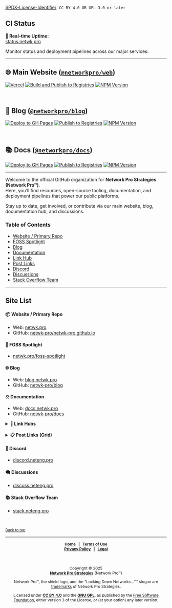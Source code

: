 <!-- =========================================================================
README.md

Copyright © 2025 Network Pro Strategies (Network Pro)
SPDX-License-Identifier: CC-BY-4.0 OR GPL-3.0-or-later
This file is part of Network Pro.
========================================================================== -->

<section id="top">

[SPDX-License-Identifier](https://spdx.dev/learn/handling-license-info/):
`CC-BY-4.0 OR GPL-3.0-or-later`

# CI Status

</section>

**🔗 Real-time Uptime:**  
[status.netwk.pro](https://status.netwk.pro)

Monitor status and deployment pipelines across our major services:

---

## 🌐 Main Website ([`@networkpro/web`](https://github.com/netwk-pro/netwk-pro.github.io))

[![Vercel](https://img.shields.io/github/deployments/netwk-pro/netwk-pro.github.io/Production?label=vercel&logo=vercel)](https://vercel.com)
[![Build and Publish to Registries](https://github.com/netwk-pro/netwk-pro.github.io/actions/workflows/build-and-publish.yml/badge.svg)](https://github.com/netwk-pro/netwk-pro.github.io/actions/workflows/build-and-publish.yml)
[![NPM Version](https://img.shields.io/npm/v/%40networkpro%2Fweb?registry_uri=https%3A%2F%2Fregistry.npmjs.com&style=flat&logo=npm&logoSize=auto&color=%23CB3837)](https://www.npmjs.com/package/@networkpro/web)

&nbsp;

## 📝 Blog ([`@networkpro/blog`](https://github.com/netwk-pro/blog))

[![Deploy to GH Pages](https://github.com/netwk-pro/blog/actions/workflows/build-and-deploy.yml/badge.svg)](https://github.com/netwk-pro/blog/actions/workflows/build-and-deploy.yml)
[![Publish to Registries](https://github.com/netwk-pro/blog/actions/workflows/publish.yml/badge.svg)](https://github.com/netwk-pro/blog/actions/workflows/publish.yml)
[![NPM Version](https://img.shields.io/npm/v/%40networkpro%2Fblog?registry_uri=https%3A%2F%2Fregistry.npmjs.com&style=flat&logo=npm&color=%23CB3837)](https://www.npmjs.com/package/@networkpro/blog)

&nbsp;

## 📚 Docs ([`@networkpro/docs`](https://github.com/netwk-pro/docs))

[![Deploy to GH Pages](https://github.com/netwk-pro/docs/actions/workflows/build-and-deploy.yml/badge.svg)](https://github.com/netwk-pro/docs/actions/workflows/build-and-deploy.yml)
[![Publish to Registries](https://github.com/netwk-pro/docs/actions/workflows/publish.yml/badge.svg)](https://github.com/netwk-pro/docs/actions/workflows/publish.yml)
[![NPM Version](https://img.shields.io/npm/v/%40networkpro%2Fdocs?registry_uri=https%3A%2F%2Fregistry.npmjs.com&style=flat&logo=npm&color=%23CB3837)](https://www.npmjs.com/package/@networkpro/docs)

---

Welcome to the official GitHub organization for **Network Pro Strategies
(Network Pro™)**.  
Here, you’ll find resources, open-source tooling, documentation, and deployment
pipelines that power our public platforms.

Stay up to date, get involved, or contribute via our main website, blog,
documentation hub, and discussions.

<!-- markdownlint-disable MD001 -->

### Table of Contents

- [Website / Primary Repo](#repo)
- [FOSS Spotlight](#foss)
- [Blog](#blog)
- [Documentation](#docs)
- [Link Hub](#links)
- [Post Links](#posts)
- [Discord](#discord)
- [Discussions](#discuss)
- [Stack Overflow Team](#stack)

---

## Site List

<section id="repo">

#### 📦 Website / Primary Repo

- Web: [netwk.pro](https://netwk.pro)
- GitHub:
  [netwk-pro/netwk-pro.github.io](https://github.com/netwk-pro/netwk-pro.github.io)

</section>

<!-- markdownlint-enable MD001 -->

<section id="foss">

#### 🤖 FOSS Spotlight

- [netwk.pro/foss-spotlight](https://netwk.pro/foss-spotlight)

</section>

<section id="blog">

#### 🌐 Blog

- Web: [blog.netwk.pro](https://blog.netwk.pro)
- GitHub: [netwk-pro/blog](https://github.com/netwk-pro/blog)

</section>

<section id="docs">

#### ⚖️ Documentation

- Web: [docs.netwk.pro](https://docs.netwk.pro)
- GitHub: [netwk-pro/docs](https://github.com/netwk-pro/docs)

</section>

<section id="links">

<details>

<summary><strong>🔗 Link Hubs</strong></summary>

- Business/Platform Links: [netwk.pro/links](https://netwk.pro/links)
- Security and Privacy Tools: [security.neteng.pro](https://security.neteng.pro)

</details>

</section>

<br />

<section id="posts">

<details>
<summary><strong>📋 Post Links (Grid)</strong></summary>

- [netwk.pro/posts](https://netwk.pro/posts)

</details>

</section>

<section id="discord">

#### 💬 Discord

- [discord.neteng.pro](https://discord.neteng.pro)

</section>

<section id="discuss">

#### 🗨️ Discussions

- [discuss.neteng.pro](https://discuss.neteng.pro)

</section>

<section id="stack">

#### 📚 Stack Overflow Team

- [stack.neteng.pro](https://stack.neteng.pro)

</section>

&nbsp;

<sub>[Back to top](#top)</sub>

---

<span style="font-size: 12px; font-weight: bold; text-align: center;">

[Home](https://netwk.pro) &nbsp; | &nbsp;
[Terms of Use](https://netwk.pro/terms-of-use)  
[Privacy Policy](https://netwk.pro/privacy) &nbsp; | &nbsp;
[Legal](https://netwk.pro/license)

</span>

&nbsp;

<span style="font-size: 12px; text-align: center;">

Copyright &copy; 2025  
**[Network Pro Strategies](https://netwk.pro/)** (Network Pro&trade;)

Network Pro&trade;, the shield logo, and the "Locking Down Networks...&trade;"
slogan are [trademarks](https://netwk.pro/license#trademark) of Network Pro
Strategies.

Licensed under **[CC BY 4.0](https://netwk.pro/license#cc-by)** and the
**[GNU GPL](https://netwk.pro/license#gnu-gpl)**, as published by the
[Free Software Foundation](https://www.fsf.org), either version 3 of the
License, or (at your option) any later version.

</span>

